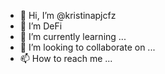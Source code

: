 - 👋 Hi, I’m @kristinapjcfz
- 👀 I’m DeFi
- 🌱 I’m currently learning ...
- 💞️ I’m looking to collaborate on ...
- 📫 How to reach me ...

<!---
kristinapjcfz/kristinapjcfz is a ✨ special ✨ repository because its `README.md` (this file) appears on your GitHub profile.
You can click the Preview link to take a look at your changes.
--->
